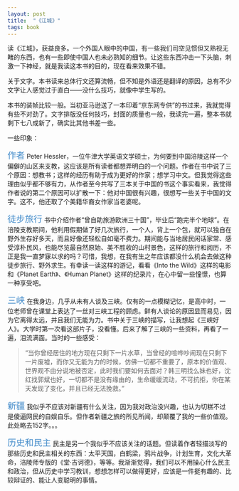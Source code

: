 ```yaml
---
layout: post
title:  "《江城》"
tags: book
---
```


读《江城》，获益良多。一个外国人眼中的中国，有一些我们司空见惯但又熟视无睹的东西，也有一些即使中国人也未必熟知的细节。让这些东西冲击一下头脑，刺激一下神经，就是我读这本书的目的，现在看来效果不错。

关于文字。本书读来总体行文还算流畅，但不知是外语还是翻译的原因，总有不少文字让人感觉过于直白——没什么技巧，就像中学生写的。

本书的装帧比较一般。当初亚马逊送了一本印着“京东网专供”的书过来，我就觉得有些不对劲了。文字排版没任何技巧，封面的质量也一般，我读完一遍，整本书就剩下七八成新了，确实比其他书差一些。

<!--more-->

一些印象：

<span style="color:#428BCA; font-size: 1.4em;">作者</span> Peter Hessler，一位牛津大学英语文学硕士，为何要到中国涪陵这样一个偏僻的山区来支教，这应该是所有读者都想弄明白的一个问题。作者在书中说了三个原因：想教书；这样的经历有助于成为更好的作家；想学习中文。但我觉得这些理由似乎都不够有力，从作者至今共写了三本关于中国的书这个事实看来，我觉得作者说的第二个原因可以扩散一下：他对中国很有兴趣，很想写一些关于中国的文字。这不，他还取了个美籍华裔女作家当老婆呢。

<span style="color:#428BCA; font-size: 1.4em;">徒步旅行</span> 书中介绍作者“曾自助旅游欧洲三十国”，毕业后“跑完半个地球”。在涪陵支教期间，他利用假期做了好几次旅行，一个人，背上一个包，就可以独自在野外生存好多天，而且好像还轻松自如毫不费力。期间能与当地居民闲话家常、感受淳朴民风，也能尽览最自然原始、美不胜收的山村景色，这样的旅行和阅历，不正是我一直梦寐以求的吗？可惜，我想，在我有生之年应该都没什么机会去做这种徒步旅行、野外求生。有幸读一读这样的游记，看看《Into the Wild》这样的电影和《Planet Earth》、《Human Planet》这样的纪录片，在心中留一些憧憬，也算一种享受吧。

<span style="color:#428BCA; font-size: 1.4em;">三峡</span> 在我身边，几乎从未有人谈及三峡。仅有的一点模糊记忆，是高中时，一位老师曾在课堂上表达了一丝对三峡工程的顾虑。鲜有人谈论的原因显而易见，因为它离得太远，并且我们无能为力。书中关于三峡的描写，让我想起《三峡好人》。大学时第一次看这部片子，没看懂。后来了解了三峡的一些资料，再看了一遍，泪流满面。当时的一些感受：

> “当你曾经居住的地方现在只剩下一片水草，当曾经的喧哗吵闹现在只剩下一片废墟，而你又无能为力的时候，仿佛一切都不重要了，原本的价值观、世界观不由分说地被否定，此时我们要如何去面对？韩三明找么妹也好，沈红找郭斌也好，一切都不是没有缘由的，生命缓缓流动，不可抗拒，你在某天发现了变化，并且已经无法挽救。”

<span style="color:#428BCA; font-size: 1.4em;">新疆</span> 我似乎不应该对新疆有什么关注，因为我对政治没兴趣，也认为切糕不过是傻逼网民的自娱自乐。但作者新疆之旅的所见所闻，却颠覆了我的一些价值观。此处略去152字。。。

<span style="color:#428BCA; font-size: 1.4em;">历史和民主</span> 民主是另一个我似乎不应该关注的话题。但读着作者轻描淡写的那些历史和民主相关的东西：太平天国，白鹤梁，鸦片战争，计划生育，文化大革命，涪陵师专版的《堂·吉诃德》，等等。我渐渐觉得，我们可以不用操心什么民主和政治，但从历史中学习教训，想想怎样可以做得更好，应该是一件挺有趣的、比较辩证的、能让人变聪明的事情。